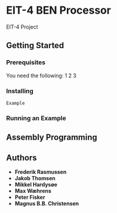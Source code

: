 # EIT-4 BEN Processor
EIT-4 Project

## Getting Started

### Prerequisites
You need the following:
1
2
3
### Installing

```
Example
```

### Running an Example

## Assembly Programming

## Authors

* **Frederik Rasmussen**
* **Jakob Thomsen**
* **Mikkel Hardysøe**
* **Max Wæhrens**
* **Peter Fisker**
* **Magnus B.B. Christensen**